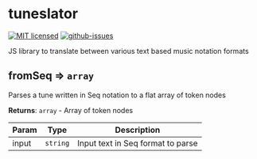 # tuneslator

[![MIT licensed](https://img.shields.io/badge/license-MIT-blue.svg)](http://opensource.org/licenses/MIT)
[![github-issues](https://img.shields.io/github/issues/dxinteractive/tuneslator.svg)](https://github.com/dxinteractive/tuneslator/issues)

JS library to translate between various text based music notation formats

<a name="module_fromSeq"></a>

## fromSeq ⇒ <code>array</code>
Parses a tune written in Seq notation to a flat array of token nodes

**Returns**: <code>array</code> - Array of token nodes  

| Param | Type | Description |
| --- | --- | --- |
| input | <code>string</code> | Input text in Seq format to parse |

